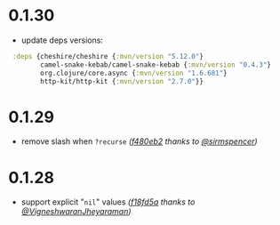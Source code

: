 # 0.1.30

* update deps versions:

```clojure
 :deps {cheshire/cheshire {:mvn/version "5.12.0"}
        camel-snake-kebab/camel-snake-kebab {:mvn/version "0.4.3"}
        org.clojure/core.async {:mvn/version "1.6.681"}
        http-kit/http-kit {:mvn/version "2.7.0"}}
```

# 0.1.29

* remove slash when `?recurse` _([f480eb2](https://github.com/tolitius/envoy/pull/12/commits/f480eb24542c9455fc973bdc904eeffe7e86f27f) thanks to [@sirmspencer](https://github.com/sirmspencer))_

# 0.1.28

* support explicit "`nil`" values _([f18fd5a](https://github.com/tolitius/envoy/commit/f18fd5a6abb7301dade060e43add128f87907f30) thanks to [@VigneshwaranJheyaraman](https://github.com/VigneshwaranJheyaraman))_
